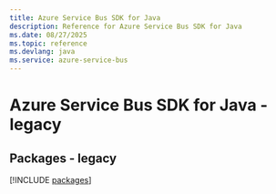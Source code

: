 ```yaml
---
title: Azure Service Bus SDK for Java
description: Reference for Azure Service Bus SDK for Java
ms.date: 08/27/2025
ms.topic: reference
ms.devlang: java
ms.service: azure-service-bus
---
```

# Azure Service Bus SDK for Java - legacy
## Packages - legacy
[!INCLUDE [packages](service-bus-index.md)]